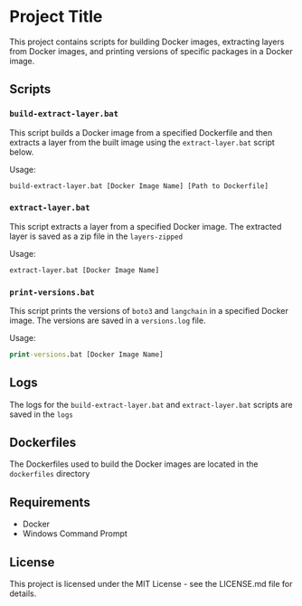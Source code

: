 # Project Title

This project contains scripts for building Docker images, extracting layers from Docker images, and printing versions of specific packages in a Docker image.

## Scripts

### `build-extract-layer.bat`

This script builds a Docker image from a specified Dockerfile and then extracts a layer from the built image using the `extract-layer.bat` script below.

Usage:
```bat
build-extract-layer.bat [Docker Image Name] [Path to Dockerfile]
```

### `extract-layer.bat`

This script extracts a layer from a specified Docker image. The extracted layer is saved as a zip file in the `layers-zipped`

Usage:
```bat
extract-layer.bat [Docker Image Name]
```

### `print-versions.bat`

This script prints the versions of `boto3` and `langchain` in a specified Docker image. The versions are saved in a `versions.log` file.

Usage:
```bat
print-versions.bat [Docker Image Name]
```

## Logs

The logs for the `build-extract-layer.bat` and `extract-layer.bat` scripts are saved in the `logs`

## Dockerfiles

The Dockerfiles used to build the Docker images are located in the `dockerfiles` directory

## Requirements

- Docker
- Windows Command Prompt

## License

This project is licensed under the MIT License - see the LICENSE.md file for details.
